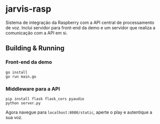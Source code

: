 # jarvis-rasp

Sistema de integração da Raspberry com a API central de processamento de voz. Inclui servidor para front-end da demo e um servidor que realiza a comunicação com a API em si.

## Building & Running

### Front-end da demo
```
go install
go run main.go
```

### Middleware para a API
```
pip install flask flask_cors pyaudio
python server.py
```

Agora navegue para `localhost:8080/static`, aperte o play e autentique a sua voz.
